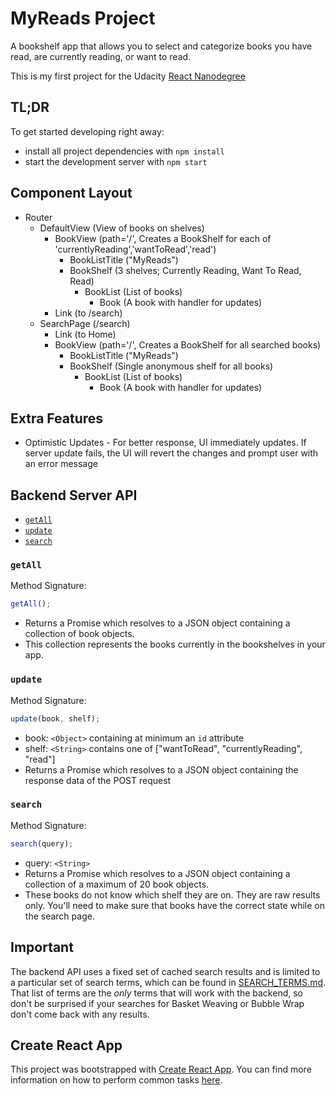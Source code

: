 # MyReads Project

A bookshelf app that allows you to select and categorize books you have read, are currently reading, or want to read.

This is my first project for the Udacity [React Nanodegree](https://www.udacity.com/course/react-nanodegree--nd019)

## TL;DR

To get started developing right away:

* install all project dependencies with `npm install`
* start the development server with `npm start`

## Component Layout

* Router
  * DefaultView (View of books on shelves)
    * BookView (path='/', Creates a BookShelf for each of 'currentlyReading','wantToRead','read')
      * BookListTitle ("MyReads")
      * BookShelf (3 shelves; Currently Reading, Want To Read, Read)
        * BookList (List of books)
          * Book (A book with handler for updates)
    * Link (to /search)
  * SearchPage (/search)
    * Link (to Home)
    * BookView (path='/', Creates a BookShelf for all searched books)
      * BookListTitle ("MyReads")
      * BookShelf (Single anonymous shelf for all books)
        * BookList (List of books)
          * Book (A book with handler for updates)

## Extra Features

* Optimistic Updates - For better response, UI immediately updates. If server update fails, the UI will revert the changes and prompt user with an error message

## Backend Server API

* [`getAll`](#getall)
* [`update`](#update)
* [`search`](#search)

### `getAll`

Method Signature:

```js
getAll();
```

* Returns a Promise which resolves to a JSON object containing a collection of book objects.
* This collection represents the books currently in the bookshelves in your app.

### `update`

Method Signature:

```js
update(book, shelf);
```

* book: `<Object>` containing at minimum an `id` attribute
* shelf: `<String>` contains one of ["wantToRead", "currentlyReading", "read"]
* Returns a Promise which resolves to a JSON object containing the response data of the POST request

### `search`

Method Signature:

```js
search(query);
```

* query: `<String>`
* Returns a Promise which resolves to a JSON object containing a collection of a maximum of 20 book objects.
* These books do not know which shelf they are on. They are raw results only. You'll need to make sure that books have the correct state while on the search page.

## Important

The backend API uses a fixed set of cached search results and is limited to a particular set of search terms, which can be found in [SEARCH_TERMS.md](SEARCH_TERMS.md). That list of terms are the _only_ terms that will work with the backend, so don't be surprised if your searches for Basket Weaving or Bubble Wrap don't come back with any results.

## Create React App

This project was bootstrapped with [Create React App](https://github.com/facebookincubator/create-react-app). You can find more information on how to perform common tasks [here](https://github.com/facebookincubator/create-react-app/blob/master/packages/react-scripts/template/README.md).
